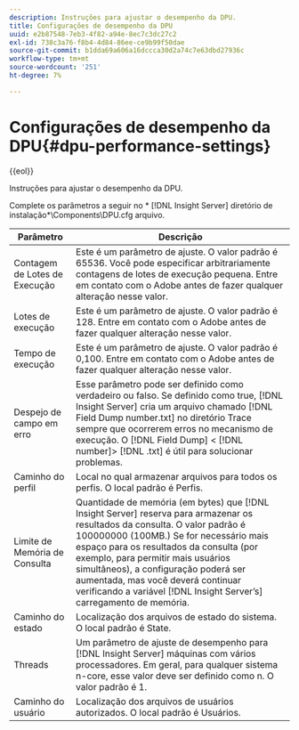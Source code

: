 ```yaml
---
description: Instruções para ajustar o desempenho da DPU.
title: Configurações de desempenho da DPU
uuid: e2b87548-7eb3-4f82-a94e-8ec7c3dc27c2
exl-id: 738c3a76-f8b4-4d84-86ee-ce9b99f50dae
source-git-commit: b1dda69a606a16dccca30d2a74c7e63dbd27936c
workflow-type: tm+mt
source-wordcount: '251'
ht-degree: 7%

---
```


# Configurações de desempenho da DPU{#dpu-performance-settings}

{{eol}}

Instruções para ajustar o desempenho da DPU.

Complete os parâmetros a seguir no * [!DNL Insight Server] diretório de instalação*\Components\DPU.cfg arquivo.

| Parâmetro | Descrição |
|---|---|
| Contagem de Lotes de Execução | Este é um parâmetro de ajuste. O valor padrão é 65536. Você pode especificar arbitrariamente contagens de lotes de execução pequena. Entre em contato com o Adobe antes de fazer qualquer alteração nesse valor. |
| Lotes de execução | Este é um parâmetro de ajuste. O valor padrão é 128. Entre em contato com o Adobe antes de fazer qualquer alteração nesse valor. |
| Tempo de execução | Este é um parâmetro de ajuste. O valor padrão é 0,100. Entre em contato com o Adobe antes de fazer qualquer alteração nesse valor. |
| Despejo de campo em erro | Esse parâmetro pode ser definido como verdadeiro ou falso. Se definido como true, [!DNL Insight Server] cria um arquivo chamado [!DNL Field Dump number.txt] no diretório Trace sempre que ocorrerem erros no mecanismo de execução. O [!DNL Field Dump] &lt; [!DNL number]> [!DNL .txt] é útil para solucionar problemas. |
| Caminho do perfil | Local no qual armazenar arquivos para todos os perfis. O local padrão é Perfis\. |
| Limite de Memória de Consulta | Quantidade de memória (em bytes) que [!DNL Insight Server] reserva para armazenar os resultados da consulta. O valor padrão é 100000000 (100MB.) Se for necessário mais espaço para os resultados da consulta (por exemplo, para permitir mais usuários simultâneos), a configuração poderá ser aumentada, mas você deverá continuar verificando a variável [!DNL Insight Server’s] carregamento de memória. |
| Caminho do estado | Localização dos arquivos de estado do sistema. O local padrão é State\. |
| Threads | Um parâmetro de ajuste de desempenho para [!DNL Insight Server] máquinas com vários processadores. Em geral, para qualquer sistema n-core, esse valor deve ser definido como n. O valor padrão é 1. |
| Caminho do usuário | Localização dos arquivos de usuários autorizados. O local padrão é Usuários\. |
